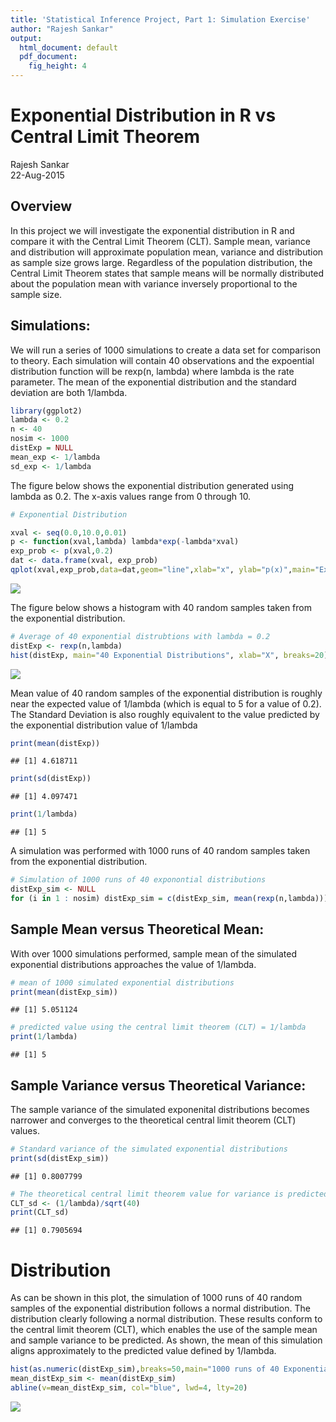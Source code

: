 ```yaml
---
title: 'Statistical Inference Project, Part 1: Simulation Exercise'
author: "Rajesh Sankar"
output:
  html_document: default
  pdf_document:
    fig_height: 4
---
```




# Exponential Distribution in R vs Central Limit Theorem
Rajesh Sankar  
22-Aug-2015  
## Overview
In this project we will investigate the exponential distribution in R and compare it with the Central Limit Theorem (CLT). Sample mean, variance and distribution will approximate population mean, variance and distribution as sample size grows large. Regardless of the population distribution, the Central Limit Theorem states that sample means will be normally distributed about the population mean with variance inversely proportional to the sample size.


## Simulations: 
We will run a series of 1000 simulations to create a data set for comparison to theory. Each simulation will contain 40 observations and the expoential distribution function will be rexp(n, lambda) where lambda is the rate parameter. The mean of the exponential distribution and the standard deviation are both 1/lambda.

```r
library(ggplot2)
lambda <- 0.2
n <- 40
nosim <- 1000
distExp = NULL
mean_exp <- 1/lambda
sd_exp <- 1/lambda
```

The figure below shows the exponential distribution generated using lambda as 0.2. The x-axis values range from 0 through 10.

```r
# Exponential Distribution

xval <- seq(0.0,10.0,0.01)
p <- function(xval,lambda) lambda*exp(-lambda*xval)
exp_prob <- p(xval,0.2)
dat <- data.frame(xval, exp_prob)
qplot(xval,exp_prob,data=dat,geom="line",xlab="x", ylab="p(x)",main="Exponential Distribution")
```

![](files/ExponentialDistribution.png) 

The figure below shows a histogram with 40 random samples taken from the exponential distribution.

```r
# Average of 40 exponential distrubtions with lambda = 0.2
distExp <- rexp(n,lambda)
hist(distExp, main="40 Exponential Distributions", xlab="X", breaks=20)
```

![](files/40ExpDist.png) 

Mean value of 40 random samples of the exponential distribution is roughly near the expected value of 1/lambda (which is equal to 5 for a value of 0.2).  The Standard Deviation is also roughly equivalent to the value predicted by the exponential distribution value of 1/lambda

```r
print(mean(distExp))
```

```
## [1] 4.618711
```

```r
print(sd(distExp))
```

```
## [1] 4.097471
```

```r
print(1/lambda)
```

```
## [1] 5
```

A simulation was performed with 1000 runs of 40 random samples taken from the exponential distribution.

```r
# Simulation of 1000 runs of 40 exponontial distributions
distExp_sim <- NULL
for (i in 1 : nosim) distExp_sim = c(distExp_sim, mean(rexp(n,lambda)))
```

## Sample Mean versus Theoretical Mean: 
With over 1000 simulations performed, sample mean of the simulated exponential distributions approaches the value of 1/lambda.

```r
# mean of 1000 simulated exponential distributions
print(mean(distExp_sim))
```

```
## [1] 5.051124
```

```r
# predicted value using the central limit theorem (CLT) = 1/lambda
print(1/lambda)
```

```
## [1] 5
```

## Sample Variance versus Theoretical Variance: 
The sample variance of the simulated exponenital distributions becomes narrower and converges to the theoretical central limit theorem (CLT) values.

```r
# Standard variance of the simulated exponential distributions
print(sd(distExp_sim))
```

```
## [1] 0.8007799
```

```r
# The theoretical central limit theorem value for variance is predicted by using the equation sigma/sqrt(n) where n=40, and sigma is 1/lambda for the exponential distribution
CLT_sd <- (1/lambda)/sqrt(40)
print(CLT_sd)
```

```
## [1] 0.7905694
```

# Distribution
As can be shown in this plot, the simulation of 1000 runs of 40 random samples of the exponential distribution follows a normal distribution.  The distribution clearly following a normal distribution.  These results conform to the central limit theorem (CLT), which enables the use of the sample mean and sample variance to be predicted.  As shown, the mean of this simulation aligns approximately to the predicted value defined by 1/lambda.

```r
hist(as.numeric(distExp_sim),breaks=50,main="1000 runs of 40 Exponential Distributions",xlab="Mean of Exponential Distribution")
mean_distExp_sim <- mean(distExp_sim)
abline(v=mean_distExp_sim, col="blue", lwd=4, lty=20)
```

![](files/ExpDist1000.png) 
